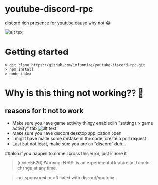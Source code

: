 # youtube-discord-rpc
discord rich presence for youtube cause why not 😂

![alt text](https://i.imgur.com/sXzaRfI.png)

# Getting started
``` 
> git clone https://github.com/imfunniee/youtube-discord-rpc.git
> npm install
> node index
```
# Why is this thing not working?? 🤔
## reasons for it not to work
- Make sure you have game activity thingy enabled in "settings > game activity" tab
![alt text](https://i.imgur.com/gKCMmy4.png)
- Make sure you have discord desktop application open
- I might have made some mistake in the code, create a pull request
- Last but not least, make sure you are on "discord" duh...

##also if you happen to come across this error, just ignore it
>(node:5620) Warning: N-API is an experimental feature and could change at any time.

> not sponsored or affiliated with discord/youtube
